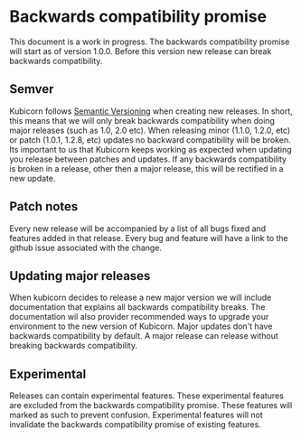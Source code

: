 # Backwards compatibility promise

This document is a work in progress. 
The backwards compatibility promise will start as of version 1.0.0.
Before this version new release can break backwards compatibility.

## Semver

Kubicorn follows [Semantic Versioning](http://semver.org/) when creating new releases. 
In short, this means that we will only break backwards compatibility when doing major releases (such as 1.0, 2.0 etc).
When releasing minor (1.1.0, 1.2.0, etc) or patch (1.0.1, 1.2.8, etc) updates no backward compatibility will be broken. 
Its important to us that Kubicorn keeps working as expected when updating you release between patches and updates. 
If any backwards compatibility is broken in a release, other then a major release, this will be rectified in a new update.

## Patch notes

Every new release will be accompanied by a list of all bugs fixed and features added in that release. 
Every bug and feature will have a link to the github issue associated with the change. 

## Updating major releases

When kubicorn decides to release a new major version we will include documentation that explains all backwards compatibility breaks.
The documentation wil also provider recommended ways to upgrade your environment to the new version of Kubicorn. 
Major updates don't have backwards compatibility by default.
A major release can release without breaking backwards compatibility.

## Experimental

Releases can contain experimental features. 
These experimental features are excluded from the backwards compatibility promise. 
These features will marked as such to prevent confusion. 
Experimental features will not invalidate the backwards compatibility promise of existing features.